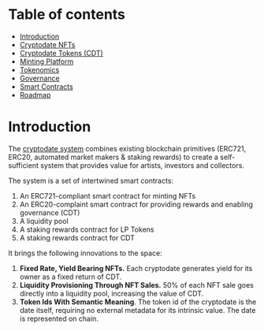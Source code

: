 # Table of contents

* [Introduction](#intro)
* [Cryptodate NFTs](crypto-date-nfts-cd.md)
* [Cryptodate Tokens \(CDT\)](crypto-date-tokens-cdt.md)
* [Minting Platform](artists.md)
* [Tokenomics](tokenomics.md)
* [Governance](governance.md)
* [Smart Contracts](smart-contracts.md)
* [Roadmap](roadmap.md)

 <a name="intro"></a> 
# Introduction

The [cryptodate system](https://www.cryptodate.io) combines existing blockchain primitives (ERC721, ERC20, automated market makers & staking rewards) to create a self-sufficient system that provides value for artists, investors and collectors. 

The system is a set of intertwined smart contracts:

1. An ERC721-compliant smart contract for minting NFTs 
2. An ERC20-complaint smart contract for providing rewards and enabling governance (CDT)
3. A liquidity pool 
4. A staking rewards contract for LP Tokens
5. A staking rewards contract for CDT

It brings the following innovations to the space:

1. **Fixed Rate, Yield Bearing NFTs.**   Each cryptodate generates yield for its owner as a fixed return of CDT. 
1. **Liquidity Provisioning Through NFT Sales.** 50% of each NFT sale goes directly into a liquidity pool, increasing the value of CDT.
1. **Token Ids With Semantic Meaning**. The token id of the cryptodate is the date itself, requiring no external metadata for its intrinsic value. The date is represented on chain.





 

